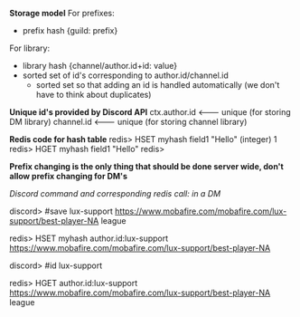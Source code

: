 **Storage model**
For prefixes: 
- prefix hash {guild: prefix}

For library:
- library hash {channel/author.id+id: value}
- sorted set of id's corresponding to author.id/channel.id 
    - sorted set so that adding an id is handled automatically (we don't have to think about duplicates)

**Unique id's provided by Discord API**
ctx.author.id <--- unique (for storing DM library)
channel.id <--- unique (for storing channel library)

**Redis code for hash table**
redis> HSET myhash field1 "Hello"
(integer) 1
redis> HGET myhash field1
"Hello"
redis> 

**Prefix changing is the only thing that should be done server wide, don't allow prefix changing for DM's**

*Discord command and corresponding redis call: in a DM*

discord> #save lux-support https://www.mobafire.com/mobafire.com/lux-support/best-player-NA league

redis> HSET myhash author.id:lux-support https://www.mobafire.com/mobafire.com/lux-support/best-player-NA 

discord> #id lux-support

redis> HGET author.id:lux-support 
https://www.mobafire.com/mobafire.com/lux-support/best-player-NA league

